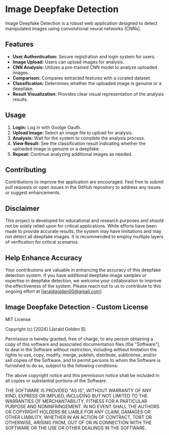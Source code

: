 # Image Deepfake Detection

Image Deepfake Detection is a robust web application designed to detect manipulated images using convolutional neural networks (CNNs).

## Features

- **User Authentication:** Secure registration and login system for users.
- **Image Upload:** Users can upload images for analysis.
- **CNN Analysis:** Utilizes a pre-trained CNN model to analyze uploaded images.
- **Comparison:** Compares extracted features with a curated dataset.
- **Classification:** Determines whether the uploaded image is genuine or a deepfake.
- **Result Visualization:** Provides clear visual representation of the analysis results.

## Usage

1. **Login:** Log in with Goolge Oauth.
2. **Upload Image:** Select an image file to upload for analysis.
3. **Analysis:** Wait for the system to complete the analysis process.
4. **View Result:** See the classification result indicating whether the uploaded image is genuine or a deepfake.
5. **Repeat:** Continue analyzing additional images as needed.

## Contributing

Contributions to improve the application are encouraged. Feel free to submit pull requests or open issues in the GitHub repository to address any issues or suggest enhancements.

## Disclaimer

This project is developed for educational and research purposes and should not be solely relied upon for critical applications. While efforts have been made to provide accurate results, the system may have limitations and may not detect all deepfake images. It is recommended to employ multiple layers of verification for critical scenarios.

## Help Enhance Accuracy

Your contributions are valuable in enhancing the accuracy of this deepfake detection system. If you have additional deepfake image samples or expertise in deepfake detection, we welcome your collaboration to improve the effectiveness of the system. Please reach out to us to contribute to this ongoing effort at [jeraldgolden00@gmail.com].

## Image Deepfake Detection - Custom License

MIT License

Copyright (c) [2024] [Jerald Golden B]

Permission is hereby granted, free of charge, to any person obtaining a copy
of this software and associated documentation files (the "Software"), to deal
in the Software without restriction, including without limitation the rights
to use, copy, modify, merge, publish, distribute, sublicense, and/or sell
copies of the Software, and to permit persons to whom the Software is
furnished to do so, subject to the following conditions:

The above copyright notice and this permission notice shall be included in all
copies or substantial portions of the Software.

THE SOFTWARE IS PROVIDED "AS IS", WITHOUT WARRANTY OF ANY KIND, EXPRESS OR
IMPLIED, INCLUDING BUT NOT LIMITED TO THE WARRANTIES OF MERCHANTABILITY,
FITNESS FOR A PARTICULAR PURPOSE AND NONINFRINGEMENT. IN NO EVENT SHALL THE
AUTHORS OR COPYRIGHT HOLDERS BE LIABLE FOR ANY CLAIM, DAMAGES OR OTHER
LIABILITY, WHETHER IN AN ACTION OF CONTRACT, TORT OR OTHERWISE, ARISING FROM,
OUT OF OR IN CONNECTION WITH THE SOFTWARE OR THE USE OR OTHER DEALINGS IN THE
SOFTWARE.
